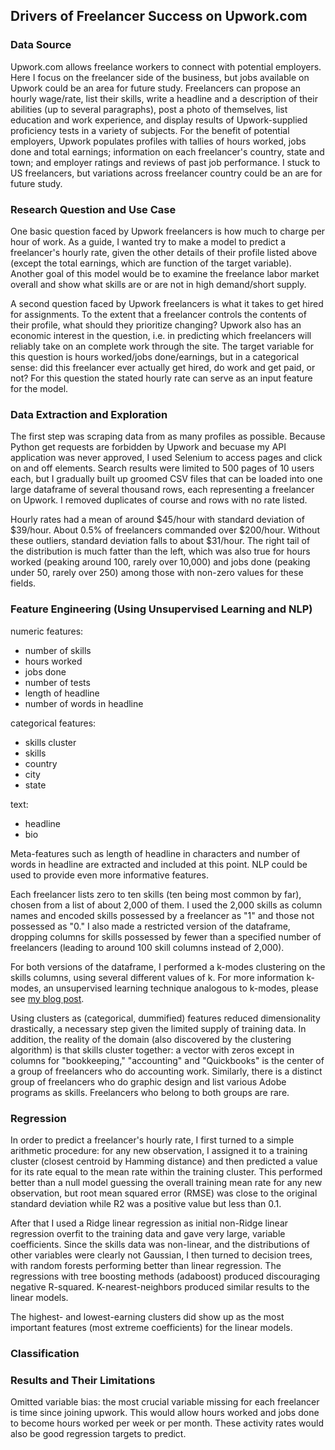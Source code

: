 ## Drivers of Freelancer Success on Upwork.com


### Data Source
Upwork.com allows freelance workers to connect with potential employers.  Here I focus on the freelancer side of the business, but jobs available on Upwork could be an area for future study.  Freelancers can propose an hourly wage/rate, list their skills, write a headline and a description of their abilities (up to several paragraphs), post a photo of themselves, list education and work experience, and display results of Upwork-supplied proficiency tests in a variety of subjects.  For the benefit of potential employers, Upwork populates profiles with tallies of hours worked, jobs done and total earnings; information on each freelancer's country, state and town; and employer ratings and reviews of past job performance.  I stuck to US freelancers, but variations across freelancer country could be an are for future study.

### Research Question and Use Case

One basic question faced by Upwork freelancers is how much to charge per hour of work. As a guide, I wanted try to make a model to predict a freelancer's hourly rate, given the other details of their profile listed above (except the total earnings, which are function of the target variable).  Another goal of this model would be to examine the freelance labor market overall and show what skills are or are not in high demand/short supply.

A second question faced by Upwork freelancers is what it takes to get hired for assignments.  To the extent that a freelancer controls the contents of their profile, what should they prioritize changing?  Upwork also has an economic interest in the question, i.e. in predicting which freelancers will reliably take on an complete work through the site.  The target variable for this question is hours worked/jobs done/earnings, but in a categorical sense: did this freelancer ever actually get hired, do work and get paid, or not?  For this question the stated hourly rate can serve as an input feature for the model.

### Data Extraction and Exploration

The first step was scraping data from as many profiles as possible.  Because Python get requests are forbidden by Upwork and becuase my API application was never approved, I used Selenium to access pages and click on and off elements.  Search results were limited to 500 pages of 10 users each, but I gradually built up groomed CSV files that can be loaded into one large dataframe of several thousand rows, each representing a freelancer on Upwork.  I removed duplicates of course and rows with no rate listed.

Hourly rates had a mean of around $45/hour with standard deviation of $39/hour.  About 0.5% of freelancers commanded over $200/hour.  Without these outliers, standard deviation falls to about $31/hour.  The right tail of the distribution is much fatter than the left, which was also true for hours worked (peaking around 100, rarely over 10,000) and jobs done (peaking under 50, rarely over 250) among those with non-zero values for these fields.

### Feature Engineering (Using Unsupervised Learning and NLP)

numeric features:
* number of skills
* hours worked
* jobs done
* number of tests
* length of headline
* number of words in headline

categorical features:
* skills cluster
* skills
* country
* city
* state

text:
* headline
* bio

Meta-features such as length of headline in characters and number of words in headline are extracted and included at this point.  NLP could be used to provide even more informative features.

Each freelancer lists zero to ten skills (ten being most common by far), chosen from a list of about 2,000 of them.  I used the 2,000 skills as column names and encoded skills possessed by a freelancer as "1" and those not possessed as "0."  I also made a restricted version of the dataframe, dropping columns for skills possessed by fewer than a specified number of freelancers (leading to around 100 skill columns instead of 2,000).

For both versions of the dataframe, I performed a k-modes clustering on the skills columns, using several different values of k.  For more information k-modes, an unsupervised learning technique analogous to k-modes, please see [my blog post](https://medium.com/@davidmasse8/unsupervised-learning-for-categorical-data-dd7e497033ae).

Using clusters as (categorical, dummified) features reduced dimensionality drastically, a necessary step given the limited supply of training data.  In addition, the reality of the domain (also discovered by the clustering algorithm) is that skills cluster together: a vector with zeros except in columns for "bookkeeping," "accounting" and "Quickbooks" is the center of a group of freelancers who do accounting work.  Similarly, there is a distinct group of freelancers who do graphic design and list various Adobe programs as skills.  Freelancers who belong to both groups are rare.

### Regression

In order to predict a freelancer's hourly rate, I first turned to a simple arithmetic procedure: for any new observation, I assigned it to a training cluster (closest centroid by Hamming distance) and then predicted a value for its rate equal to the mean rate within the training cluster.  This performed better than a null model guessing the overall training mean rate for any new observation, but root mean squared error (RMSE) was close to the original standard deviation while R2 was a positive value but less than 0.1.  

After that I used a Ridge linear regression as initial non-Ridge linear regression overfit to the training data and gave very large, variable coefficients.  Since the skills data was non-linear, and the distributions of other variables were clearly not Gaussian, I then turned to decision trees, with random forests performing better than linear regression.  The regressions with tree boosting methods (adaboost) produced discouraging negative R-squared.  K-nearest-neighbors produced similar results to the linear models.

The highest- and lowest-earning clusters did show up as the most important features (most extreme coefficients) for the linear models.

### Classification

### Results and Their Limitations

Omitted variable bias: the most crucial variable missing for each freelancer is time since joining upwork. This would allow hours worked and jobs done to become hours worked per week or per month. These activity rates would also be good regression targets to predict.
